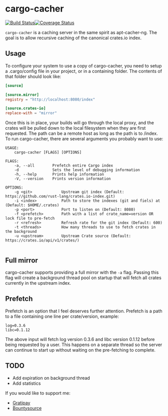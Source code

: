 # cargo-cacher

[![Build Status](https://travis-ci.org/ChrisMacNaughton/cargo-cacher.svg?branch=master)](https://travis-ci.org/ChrisMacNaughton/cargo-cacher)[![Coverage Status](https://coveralls.io/repos/github/ChrisMacNaughton/cargo-cacher/badge.svg?branch=master)](https://coveralls.io/github/ChrisMacNaughton/cargo-cacher?branch=master)

`cargo-cacher` is a caching server in the same spirit as apt-cacher-ng. The goal is to allow recursive caching of the canonical crates.io index.

## Usage

To configure your system to use a copy of cargo-cacher, you need to setup a .cargo/config file in your project, or in a containing folder. The contents of that folder should look like:

```toml
[source]

[source.mirror]
registry = "http://localhost:8080/index"

[source.crates-io]
replace-with = "mirror"
```

Once this is in place, your builds will go through the local proxy, and the crates will be pulled down to the local filesystem when they are first requested. The path can be a remote host as long as the path is to /index. To run cargo-cacher, there are several arguments you probably want to use:

```
USAGE:
    cargo-cacher [FLAGS] [OPTIONS]

FLAGS:
    -a, --all        Prefetch entire Cargo index
    -d               Sets the level of debugging information
    -h, --help       Prints help information
    -V, --version    Prints version information

OPTIONS:
    -g <git>             Upstream git index (Default: https://github.com/rust-lang/crates.io-index.git)
    -i <index>           Path to store the indexes (git and fiels) at (Default: $HOME/.crates)
    -p <port>            Port to listen on (Default: 8080)
    -f <prefetch>        Path with a list of crate_name=version OR lock file to pre-fetch
    -r <refresh>         Refresh rate for the git index (Default: 600)
    -t <threads>         How many threads to use to fetch crates in the background
    -u <upstream>        Upstream Crate source (Default: https://crates.io/api/v1/crates/)


```

## Full mirror

cargo-cacher supports providing a full mirror with the `-a` flag. Passing this flag will create a background thread pool on startup that will fetch all crates currently in the upstream index.

## Prefetch

Prefetch is an option that I feel deserves further attention. Prefetch is a path to a file containing one line per crate/version, example:

```
log=0.3.6
libc=0.1.12
```

The above input will fetch log version 0.3.6 and libc version 0.1.12 before being requested by a user. This happens on a separate thread so the server can continue to start up without waiting on the pre-fetching to complete.

## TODO

- Add expiration on background thread
- Add statistics

If you would like to support me:

- [Gratipay](https://gratipay.com/~IceyEC/)
- [Bountysource](https://www.bountysource.com/teams/iceyec)
